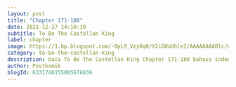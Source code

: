 ```yaml
---
layout: post 
title: "Chapter 171-180"
date: 2021-12-27 14:10:19
subtitle: To Be The Castellan King
label: chapter
image: https://1.bp.blogspot.com/-0pL9_Vzy0q0/X2iGHuUhleI/AAAAAAAABlc/eht5U4uG7MosViSTBLEi_YpmMuc3gs-pACLcBGAsYHQ/s72-c/Komik-To-Be-The-Castellan-King.jpg
category: to-be-the-castellan-king
description: baca To Be The Castellan King Chapter 171-180 bahasa indonesia 
author: Postkomik
blogId: 6331748155005676036
---
```

